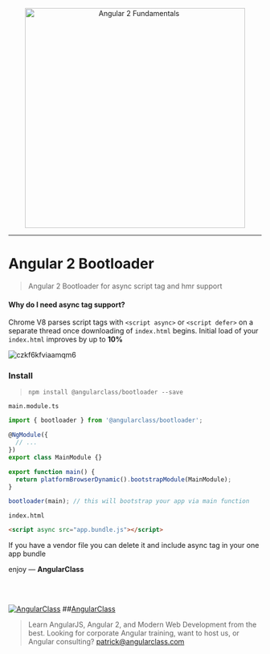 <p align="center">
  <a href="http://courses.angularclass.com/courses/angular-2-fundamentals" target="_blank">
    <img width="438" alt="Angular 2 Fundamentals" src="https://cloud.githubusercontent.com/assets/1016365/17200649/085798c6-543c-11e6-8ad0-2484f0641624.png">
  </a>
</p>

---

# Angular 2 Bootloader
> Angular 2 Bootloader for async script tag and hmr support

#### Why do I need async tag support?
Chrome V8 parses script tags with `<script async>` or `<script defer>` on a separate thread once downloading of `index.html` begins. Initial load of your `index.html` improves by up to **10%**


![czkf6kfviaamqm6](https://cloud.githubusercontent.com/assets/1016365/21236289/6f7dffd6-c2c8-11e6-97f4-291f8eeeb72d.jpg)


### Install
> `npm install @angularclass/bootloader --save`


`main.module.ts`
```typescript
import { bootloader } from '@angularclass/bootloader';

@NgModule({
  // ...
})
export class MainModule {}

export function main() {
  return platformBrowserDynamic().bootstrapModule(MainModule);
}

bootloader(main); // this will bootstrap your app via main function

```
`index.html`
```html
<script async src="app.bundle.js"></script>
```

If you have a vendor file you can delete it and include async tag in your one app bundle

enjoy — **AngularClass**

<br><br>

[![AngularClass](https://cloud.githubusercontent.com/assets/1016365/9863770/cb0620fc-5af7-11e5-89df-d4b0b2cdfc43.png  "Angular Class")](https://angularclass.com)
##[AngularClass](https://angularclass.com)
> Learn AngularJS, Angular 2, and Modern Web Development from the best.
> Looking for corporate Angular training, want to host us, or Angular consulting? patrick@angularclass.com
